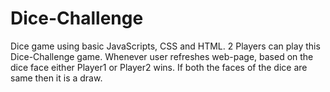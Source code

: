 # Dice-Challenge
Dice game using basic JavaScripts, CSS and HTML.
2 Players can play this Dice-Challenge game.
Whenever user refreshes web-page, based on the dice face either Player1 or Player2 wins.
If both the faces of the dice are same then it is a draw.
